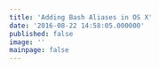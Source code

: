 ```yaml
---
title: 'Adding Bash Aliases in OS X'
date: '2016-08-22 14:58:05.000000'
published: false
image: ''
mainpage: false
---
```

